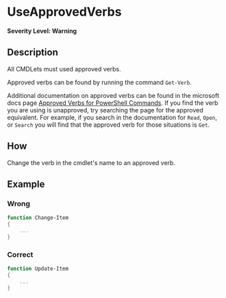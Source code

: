 # UseApprovedVerbs

**Severity Level: Warning**

## Description

All CMDLets must used approved verbs.

Approved verbs can be found by running the command `Get-Verb`.

Additional documentation on approved verbs can be found in the microsoft docs page [Approved Verbs for PowerShell Commands](https://docs.microsoft.com/en-us/powershell/developer/cmdlet/approved-verbs-for-windows-powershell-commands). If you find the verb you are using is unapproved, try searching the page for the approved equivalent. For example, if you search in the documentation for `Read`, `Open`, or `Search` you will find that the approved verb for those situations is `Get`.

## How

Change the verb in the cmdlet's name to an approved verb.

## Example

### Wrong

``` PowerShell
function Change-Item
{
    ...
}
````

### Correct

``` PowerShell
function Update-Item
{
    ...
}
```
